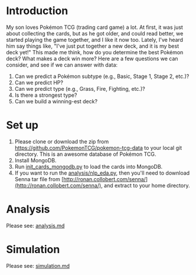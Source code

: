 # Introduction
My son loves Pokémon TCG (trading card game) a lot. At first, it was just about collecting the cards, but as he got older, and could read better, we started playing the game together, and I like it now too. Lately, I've heard him say things like, "I've just put together a new deck, and it is my best deck yet!" This made me think, how do you determine the best Pokémon deck? What makes a deck win more? Here are a few questions we can consider, and see if we can answer with data:

1. Can we predict a Pokémon subtype (e.g., Basic, Stage 1, Stage 2, etc.)?
2. Can we predict HP?
3. Can we predict type (e.g., Grass, Fire, Fighting, etc.)?
4. Is there a strongest type?
5. Can we build a winning-est deck?

# Set up
1. Please clone or download the zip from https://github.com/PokemonTCG/pokemon-tcg-data to your local git directory. This is an awesome database of Pokémon TCG.
2. Install MongoDB.
3. Run [init_cards_mongodb.py](database/init_cards_mongodb.py) to load the cards into MongoDB.
4. If you want to run the [analysis/nlp_eda.py](analysis/nlp_eda.py), then you'll need to download Senna tar file from [http://ronan.collobert.com/senna/](http://ronan.collobert.com/senna/), and extract to your home directory.

# Analysis	
Please see: [analysis.md](docs/analysis.md)

# Simulation
Please see: [simulation.md](docs/simulation.md)